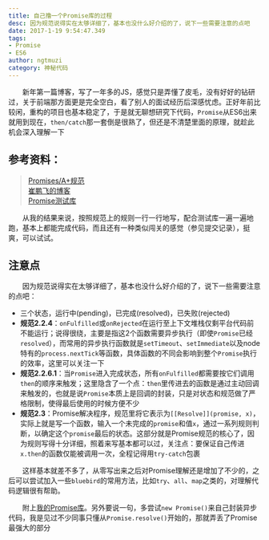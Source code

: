 ```yaml
---
title: 自己撸一个Promise库的过程
desc: 因为规范说得实在太够详细了，基本也没什么好介绍的了，说下一些需要注意的点吧  
date: 2017-1-19 9:54:47.349
tags: 
- Promise
- ES6  
author: ngtmuzi  
category: 神秘代码
---
```

　　新年第一篇博客，写了一年多的JS，感觉只是弄懂了皮毛，没有好好的钻研过，关于前端那方面更是完全空白，看了别人的面试经历后深感忧虑。正好年前比较闲，重构的项目也基本稳定了，于是就无聊想研究下代码，`Promise`从ES6出来就用到现在，`then/catch`那一套倒是很熟了，但还是不清楚里面的原理，就趁此机会深入理解一下

## 参考资料：

>[Promises/A+规范](https://promisesaplus.com/)  
>[崔鹏飞的博客](http://cuipengfei.me/blog/2016/05/15/promise/)  
>[Promise测试库](https://github.com/promises-aplus/promises-tests)

　　从我的结果来说，按照规范上的规则一行一行地写，配合测试库一遍一遍地跑，基本上都能完成代码，而且还有一种类似闯关的感觉（参见提交记录），挺爽，可以试试。

## 注意点
　　因为规范说得实在太够详细了，基本也没什么好介绍的了，说下一些需要注意的点吧：

* 三个状态，运行中(pending)，已完成(resolved)，已失败(rejected)
* **规范2.2.4**：`onFulfilled`或`onRejected`在运行至上下文堆栈仅剩平台代码前不能运行；说得很绕，主要是指这2个函数需要异步执行（即使`Promise`已经`resolved`），而常用的异步执行函数就是`setTimeout`、`setImmediate`以及node特有的`process.nextTick`等函数，具体函数的不同会影响到整个`Promise`执行的效率，这里可以关注一下
* **规范2.2.6.1**：当`Promise`进入完成状态，所有`onFulfilled`都需要按它们调用`then`的顺序来触发；这里隐含了一个点：`then`里传进去的函数是通过主动回调来触发的，也就是说`Promise`本质上是回调的封装，只是对状态和规范做了严格限制，使得最后使用的时候方便不少
* **规范2.3**：Promise解决程序，规范里将它表示为`[[Resolve]](promise, x)`，实际上就是写一个函数，输入一个未完成的`promise`和值`x`，通过一系列规则判断，以确定这个`promise`最后的状态。这部分就是Promise规范的核心了，因为规则写得十分详细，照着来写基本都可以过，关注点：要保证自己传进`x.then`的函数仅能被调用一次，全程记得用`try-catch`包裹

　　这样基本就差不多了，从零写出来之后对Promise理解还是增加了不少的，之后可以尝试加入一些`bluebird`的常用方法，比如`try`、`all`、`map`之类的，对理解代码逻辑很有帮助。

　　附上[我的Promise库](https://github.com/ngtmuzi/np/blob/master/index.js)。另外要说一句，多尝试`new Promise()`来自己封装异步代码，我是见过不少同事只懂从`Promise.resolve()`开始的，那就弄丢了Promise最强大的部分